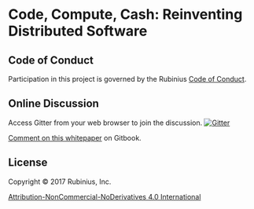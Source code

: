# Code, Compute, Cash: Reinventing Distributed Software


## Code of Conduct

Participation in this project is governed by the Rubinius [Code of Conduct](http://rubinius.com/code-of-conduct/).

## Online Discussion

Access Gitter from your web browser to join the discussion.  [![Gitter](https://badges.gitter.im/Join%20Chat.svg)](https://gitter.im/rubinius/rubinius)

[Comment on this whitepaper](https://www.gitbook.com/read/book/rubinius/whitepaper-code-compute-cash) on Gitbook.

## License

Copyright &copy; 2017 Rubinius, Inc.

[Attribution-NonCommercial-NoDerivatives 4.0 International](https://creativecommons.org/licenses/by-nc-nd/4.0/legalcode)
